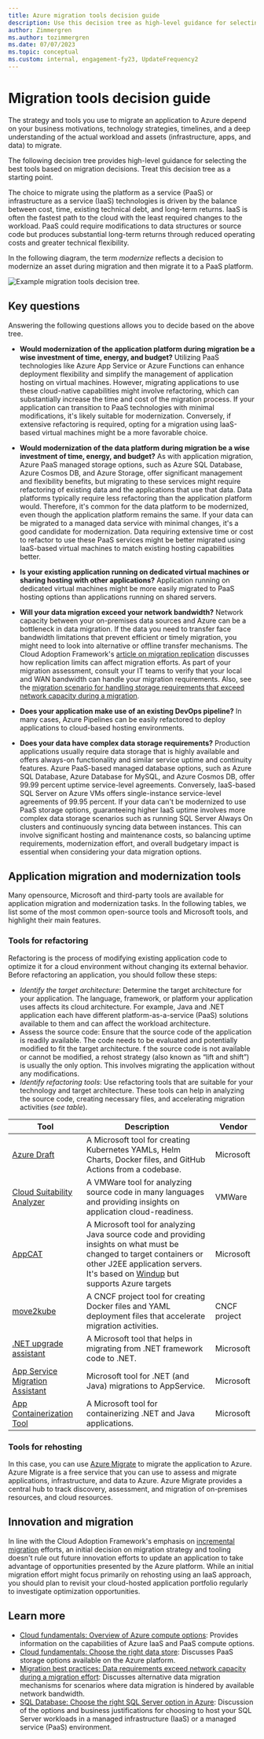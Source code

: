 ```yaml
---
title: Azure migration tools decision guide
description: Use this decision tree as high-level guidance for selecting the best tools to use for your Azure migrations based on your migration decisions.
author: Zimmergren
ms.author: tozimmergren
ms.date: 07/07/2023
ms.topic: conceptual
ms.custom: internal, engagement-fy23, UpdateFrequency2
---
```


# Migration tools decision guide

The strategy and tools you use to migrate an application to Azure depend on your business motivations, technology strategies, timelines, and a deep understanding of the actual workload and assets (infrastructure, apps, and data) to migrate.

The following decision tree provides high-level guidance for selecting the best tools based on migration decisions. Treat this decision tree as a starting point.

The choice to migrate using the platform as a service (PaaS) or infrastructure as a service (IaaS) technologies is driven by the balance between cost, time, existing technical debt, and long-term returns. IaaS is often the fastest path to the cloud with the least required changes to the workload. PaaS could require modifications to data structures or source code but produces substantial long-term returns through reduced operating costs and greater technical flexibility.

In the following diagram, the term *modernize* reflects a decision to modernize an asset during migration and then migrate it to a PaaS platform.

![Example migration tools decision tree.](../../_images/migrate/migration-tools-decision-tree.png)

## Key questions

Answering the following questions allows you to decide based on the above tree.

- **Would modernization of the application platform during migration be a wise investment of time, energy, and budget?**
  Utilizing PaaS technologies like Azure App Service or Azure Functions can enhance deployment flexibility and simplify the management of application hosting on virtual machines. However, migrating applications to use these cloud-native capabilities might involve refactoring, which can substantially increase the time and cost of the migration process. If your application can transition to PaaS technologies with minimal modifications, it's likely suitable for modernization. Conversely, if extensive refactoring is required, opting for a migration using IaaS-based virtual machines might be a more favorable choice.

- **Would modernization of the data platform during migration be a wise investment of time, energy, and budget?**
  As with application migration, Azure PaaS managed storage options, such as Azure SQL Database, Azure Cosmos DB, and Azure Storage, offer significant management and flexibility benefits, but migrating to these services might require refactoring of existing data and the applications that use that data. Data platforms typically require less refactoring than the application platform would. Therefore, it's common for the data platform to be modernized, even though the application platform remains the same. If your data can be migrated to a managed data service with minimal changes, it's a good candidate for modernization. Data requiring extensive time or cost to refactor to use these PaaS services might be better migrated using IaaS-based virtual machines to match existing hosting capabilities better.

- **Is your existing application running on dedicated virtual machines or sharing hosting with other applications?**
  Application running on dedicated virtual machines might be more easily migrated to PaaS hosting options than applications running on shared servers.

- **Will your data migration exceed your network bandwidth?**
  Network capacity between your on-premises data sources and Azure can be a bottleneck in data migration. If the data you need to transfer face bandwidth limitations that prevent efficient or timely migration, you might need to look into alternative or offline transfer mechanisms. The Cloud Adoption Framework's [article on migration replication](../../migrate/migration-considerations/migrate/replicate.md#replication-risks-physics-of-replication) discusses how replication limits can affect migration efforts. As part of your migration assessment, consult your IT teams to verify that your local and WAN bandwidth can handle your migration requirements. Also, see the [migration scenario for handling storage requirements that exceed network capacity during a migration](../../migrate/azure-best-practices/network-capacity-exceeded.md#suggested-prerequisites).

- **Does your application make use of an existing DevOps pipeline?**
  In many cases, Azure Pipelines can be easily refactored to deploy applications to cloud-based hosting environments.

- **Does your data have complex data storage requirements?**
  Production applications usually require data storage that is highly available and offers always-on functionality and similar service uptime and continuity features. Azure PaaS-based managed database options, such as Azure SQL Database, Azure Database for MySQL, and Azure Cosmos DB, offer 99.99 percent uptime service-level agreements. Conversely, IaaS-based SQL Server on Azure VMs offers single-instance service-level agreements of 99.95 percent. If your data can't be modernized to use PaaS storage options, guaranteeing higher IaaS uptime involves more complex data storage scenarios such as running SQL Server Always On clusters and continuously syncing data between instances. This can involve significant hosting and maintenance costs, so balancing uptime requirements, modernization effort, and overall budgetary impact is essential when considering your data migration options.

## Application migration and modernization tools

Many opensource, Microsoft and third-party tools are available for application migration and modernization tasks. In the following tables, we list some of the most common open-source tools and Microsoft tools, and highlight their main features.

### Tools for refactoring

Refactoring is the process of modifying existing application code to optimize it for a cloud environment without changing its external behavior. Before refactoring an application, you should follow these steps:

- *Identify the target architecture*: Determine the target architecture for your application. The language, framework, or platform your application uses affects its cloud architecture. For example, Java and .NET application each have different platform-as-a-service (PaaS) solutions available to them and can affect the workload architecture.
- Assess the source code: Ensure that the source code of the application is readily available. The code needs to be evaluated and potentially modified to fit the target architecture. f the source code is not available or cannot be modified, a rehost strategy (also known as “lift and shift”) is usually the only option. This involves migrating the application without any modifications.
- *Identify refactoring tools*: Use refactoring tools that are suitable for your technology and target architecture. These tools can help in analyzing the source code, creating necessary files, and accelerating migration activities (*see table*).

| Tool | Description | Vendor |
| ---- | ----------- | ------ | 
| [Azure Draft](https://github.com/Azure/draft/) | A Microsoft tool for creating Kubernetes YAMLs, Helm Charts, Docker files, and GitHub Actions from a codebase. | Microsoft |
| [Cloud Suitability Analyzer](https://github.com/vmware-tanzu/cloud-suitability-analyzer) | A VMWare tool for analyzing source code in many languages and providing insights on application cloud-readiness. | VMWare |
| [AppCAT](/azure/developer/java/migration/appcat) | A Microsoft tool for analyzing Java source code and providing insights on what must be changed to target containers or other J2EE application servers. It's based on [Windup](https://windup.github.io/) but supports Azure targets | Microsoft | 
| [move2kube](https://move2kube.konveyor.io/) | A CNCF project tool for creating Docker files and YAML deployment files that accelerate migration activities. | CNCF project |
| [.NET upgrade assistant](/dotnet/core/porting/upgrade-assistant-overview) | A Microsoft tool that helps in migrating from .NET framework code to .NET. | Microsoft |
| [App Service Migration Assistant](https://azure.microsoft.com/products/app-service/migration-tools/) | Microsoft tool for .NET (and Java) migrations to AppService. | Microsoft |
| [App Containerization Tool](/azure/migrate/tutorial-app-containerization-aspnet-kubernetes) | A Microsoft tool for containerizing .NET and Java applications. | Microsoft |

### Tools for rehosting

In this case, you can use [Azure Migrate](https://docs.microsoft.com/azure/migrate/migrate-overview) to migrate the application to Azure. Azure Migrate is a free service that you can use to assess and migrate applications, infrastructure, and data to Azure. Azure Migrate provides a central hub to track discovery, assessment, and migration of on-premises resources, and cloud resources.

## Innovation and migration

In line with the Cloud Adoption Framework's emphasis on [incremental migration](../../migrate/index.md#migration-effort) efforts, an initial decision on migration strategy and tooling doesn't rule out future innovation efforts to update an application to take advantage of opportunities presented by the Azure platform. While an initial migration effort might focus primarily on rehosting using an IaaS approach, you should plan to revisit your cloud-hosted application portfolio regularly to investigate optimization opportunities.

## Learn more

- [Cloud fundamentals: Overview of Azure compute options](/azure/architecture/guide/technology-choices/compute-decision-tree): Provides information on the capabilities of Azure IaaS and PaaS compute options.
- [Cloud fundamentals: Choose the right data store](/azure/architecture/guide/technology-choices/data-store-overview): Discusses PaaS storage options available on the Azure platform.
- [Migration best practices: Data requirements exceed network capacity during a migration effort](../../migrate/azure-best-practices/network-capacity-exceeded.md): Discusses alternative data migration mechanisms for scenarios where data migration is hindered by available network bandwidth.
- [SQL Database: Choose the right SQL Server option in Azure](/azure/azure-sql/azure-sql-iaas-vs-paas-what-is-overview#business-motivations-for-choosing-databases-managed-instances-or-sql-virtual-machines): Discussion of the options and business justifications for choosing to host your SQL Server workloads in a managed infrastructure (IaaS) or a managed service (PaaS) environment.
